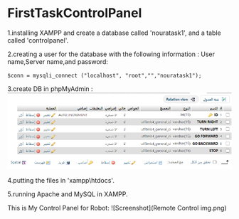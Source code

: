 # FirstTaskControlPanel

1.installing XAMPP and create a database called 'nouratask1', and a table called 'controlpanel'.

2.creating a user for the database with the following information : User name,Server name,and password:
```
$conn = mysqli_connect ("localhost", "root","","nouratask1");
```

3.create DB in phpMyAdmin :
![Screenshot](phpmyadmtable.png)

4.putting the files in 'xampp\htdocs'.

5.running Apache and MySQL in XAMPP.

This is My Control Panel for Robot:
![Screenshot](Remote Control img.png)
